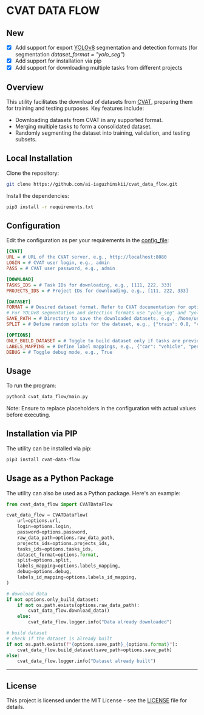 # CVAT DATA FLOW

## New

- [x] Add support for export [YOLOv8](https://github.com/ultralytics/ultralytics) segmentation and detection formats (for segmentation *dataset_format = "yolo_seg"*)
- [x] Add support for installation via pip
- [x] Add support for downloading multiple tasks from different projects

## Overview

This utility facilitates the download of datasets from [CVAT](https://github.com/opencv/cvat), preparing them for training and testing purposes. Key features include:

- Downloading datasets from CVAT in any supported format.
- Merging multiple tasks to form a consolidated dataset.
- Randomly segmenting the dataset into training, validation, and testing subsets.

## Local Installation

Clone the repository:

```bash
git clone https://github.com/ai-iaguzhinskii/cvat_data_flow.git
```

Install the dependencies:

```bash
pip3 install -r requirements.txt
```

## Configuration

Edit the configuration as per your requirements in the [config_file](config.ini):

```ini
[CVAT]
URL = # URL of the CVAT server, e.g., http://localhost:8080
LOGIN = # CVAT user login, e.g., admin
PASS = # CVAT user password, e.g., admin

[DOWNLOAD]
TASKS_IDS = # Task IDs for downloading, e.g., [111, 222, 333]
PROJECTS_IDS = # Project IDs for downloading, e.g., [111, 222, 333]

[DATASET]
FORMAT = # Desired dataset format. Refer to CVAT documentation for options, e.g., coco
# For YOLOv8 segmentation and detection formats use "yolo_seg" and "yolo_det" respectively
SAVE_PATH = # Directory to save the downloaded datasets, e.g., /home/user/datasets
SPLIT = # Define random splits for the dataset, e.g., {"train": 0.8, "val": 0.1, "test": 0.1}

[OPTIONS]
ONLY_BUILD_DATASET = # Toggle to build dataset only if tasks are previously downloaded, e.g., True
LABELS_MAPPING = # Define label mappings, e.g., {"car": "vehicle", "person": "pedestrian"}
DEBUG = # Toggle debug mode, e.g., True
```

## Usage

To run the program:

```bash
python3 cvat_data_flow/main.py
```

Note: Ensure to replace placeholders in the configuration with actual values before executing.

## Installation via PIP

The utility can be installed via pip:

```bash
pip3 install cvat-data-flow
```

## Usage as a Python Package

The utility can also be used as a Python package. Here's an example:

```python
from cvat_data_flow import CVATDataFlow

cvat_data_flow = CVATDataFlow(
    url=options.url,
    login=options.login,
    password=options.password,
    raw_data_path=options.raw_data_path,
    projects_ids=options.projects_ids,
    tasks_ids=options.tasks_ids,
    dataset_format=options.format,
    split=options.split,
    labels_mapping=options.labels_mapping,
    debug=options.debug,
    labels_id_mapping=options.labels_id_mapping,
)

# download data
if not options.only_build_dataset:
    if not os.path.exists(options.raw_data_path):
        cvat_data_flow.download_data()
    else:
        cvat_data_flow.logger.info("Data already downloaded")

# build dataset
# check if the dataset is already built
if not os.path.exists(f"{options.save_path}_{options.format}"):
    cvat_data_flow.build_dataset(save_path=options.save_path)
else:
    cvat_data_flow.logger.info("Dataset already built")
```

---

## License

This project is licensed under the MIT License - see the [LICENSE](LICENSE) file for details.